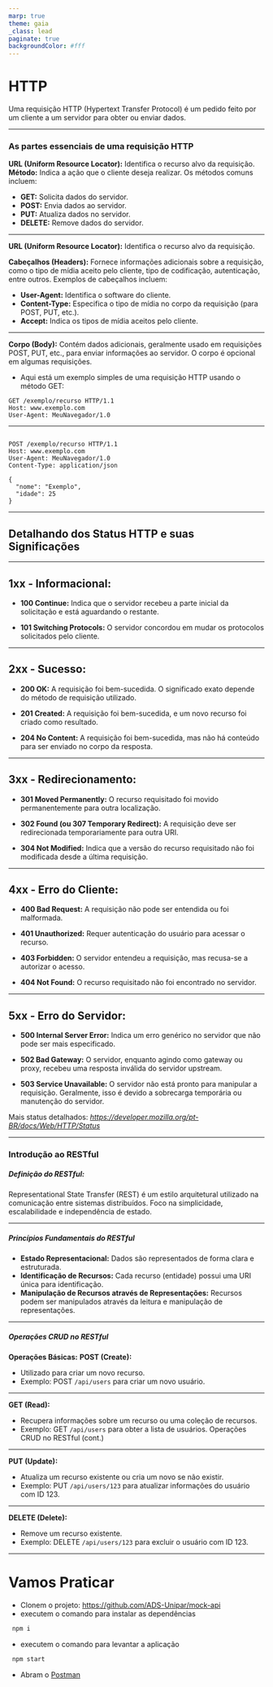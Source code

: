```yaml
---
marp: true
theme: gaia
_class: lead
paginate: true
backgroundColor: #fff
---
```


# HTTP


Uma requisição HTTP (Hypertext Transfer Protocol) é um pedido feito por um cliente a um servidor para obter ou enviar dados.

---

### As partes essenciais de uma requisição HTTP

**URL (Uniform Resource Locator):** Identifica o recurso alvo da requisição.
**Método:** Indica a ação que o cliente deseja realizar. Os métodos comuns incluem:

- **GET:** Solicita dados do servidor.
- **POST:** Envia dados ao servidor.
- **PUT:** Atualiza dados no servidor.
- **DELETE:** Remove dados do servidor.

---
**URL (Uniform Resource Locator):** Identifica o recurso alvo da requisição.

**Cabeçalhos (Headers):** Fornece informações adicionais sobre a requisição, como o tipo de mídia aceito pelo cliente, tipo de codificação, autenticação, entre outros. Exemplos de cabeçalhos incluem:

- **User-Agent:** Identifica o software do cliente.
- **Content-Type:** Especifica o tipo de mídia no corpo da requisição (para POST, PUT, etc.).
- **Accept:** Indica os tipos de mídia aceitos pelo cliente.

---

**Corpo (Body):** Contém dados adicionais, geralmente usado em requisições POST, PUT, etc., para enviar informações ao servidor. O corpo é opcional em algumas requisições.

- Aqui está um exemplo simples de uma requisição HTTP usando o método GET:
```HTTP
GET /exemplo/recurso HTTP/1.1
Host: www.exemplo.com
User-Agent: MeuNavegador/1.0
```

---

```HTTP

POST /exemplo/recurso HTTP/1.1
Host: www.exemplo.com
User-Agent: MeuNavegador/1.0
Content-Type: application/json

{
  "nome": "Exemplo",
  "idade": 25
}
```

---

<!-- _class: lead -->

## Detalhando dos Status HTTP e suas Significações

---

## 1xx - Informacional:

- **100 Continue:** Indica que o servidor recebeu a parte inicial da solicitação e está aguardando o restante.

- **101 Switching Protocols:** O servidor concordou em mudar os protocolos solicitados pelo cliente.

---

## 2xx - Sucesso:

- **200 OK:** A requisição foi bem-sucedida. O significado exato depende do método de requisição utilizado.

- **201 Created:** A requisição foi bem-sucedida, e um novo recurso foi criado como resultado.

- **204 No Content:** A requisição foi bem-sucedida, mas não há conteúdo para ser enviado no corpo da resposta.

---

## 3xx - Redirecionamento:

- **301 Moved Permanently:** O recurso requisitado foi movido permanentemente para outra localização.

- **302 Found (ou 307 Temporary Redirect):** A requisição deve ser redirecionada temporariamente para outra URI.

- **304 Not Modified:** Indica que a versão do recurso requisitado não foi modificada desde a última requisição.

---

## 4xx - Erro do Cliente:

- **400 Bad Request:** A requisição não pode ser entendida ou foi malformada.

- **401 Unauthorized:** Requer autenticação do usuário para acessar o recurso.

- **403 Forbidden:** O servidor entendeu a requisição, mas recusa-se a autorizar o acesso.

- **404 Not Found:** O recurso requisitado não foi encontrado no servidor.

---

## 5xx - Erro do Servidor:

- **500 Internal Server Error:** Indica um erro genérico no servidor que não pode ser mais especificado.

- **502 Bad Gateway:** O servidor, enquanto agindo como gateway ou proxy, recebeu uma resposta inválida do servidor upstream.

- **503 Service Unavailable:** O servidor não está pronto para manipular a requisição. Geralmente, isso é devido a sobrecarga temporária ou manutenção do servidor.

Mais status detalhados: *https://developer.mozilla.org/pt-BR/docs/Web/HTTP/Status*

---

### Introdução ao RESTful

##### Definição do RESTful:
Representational State Transfer (REST) é um estilo arquitetural utilizado na comunicação entre sistemas distribuídos.
Foco na simplicidade, escalabilidade e independência de estado.

---

 ##### Princípios Fundamentais do RESTful

- **Estado Representacional:**
Dados são representados de forma clara e estruturada.
- **Identificação de Recursos:**
Cada recurso (entidade) possui uma URI única para identificação.
- **Manipulação de Recursos através de Representações:**
Recursos podem ser manipulados através da leitura e manipulação de representações.

---

##### Operações CRUD no RESTful

 **Operações Básicas:**
**POST (Create):**
- Utilizado para criar um novo recurso.
- Exemplo: POST `/api/users` para criar um novo usuário.
---

**GET (Read):**
- Recupera informações sobre um recurso ou uma coleção de recursos.
- Exemplo: GET `/api/users` para obter a lista de usuários.
 Operações CRUD no RESTful (cont.)

---


**PUT (Update):**

- Atualiza um recurso existente ou cria um novo se não existir.
- Exemplo: PUT `/api/users/123` para atualizar informações do usuário com ID 123.

---

**DELETE (Delete):**

- Remove um recurso existente.
- Exemplo: DELETE `/api/users/123` para excluir o usuário com ID 123.

---

# Vamos Praticar

- Clonem o projeto: https://github.com/ADS-Unipar/mock-api
- executem o comando para instalar as dependências 
```bash
 npm i 
```
- executem o comando para levantar a aplicação 
```bash
 npm start
```


- Abram o [Postman](https://www.postman.com/)
